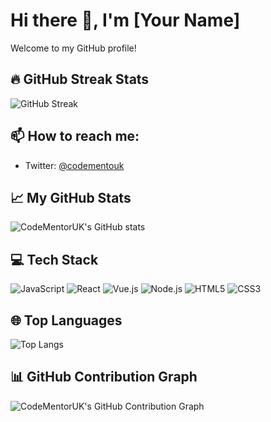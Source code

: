 # Hi there 👋, I'm [Your Name]

Welcome to my GitHub profile!

## 🔥 GitHub Streak Stats
![GitHub Streak](https://github-readme-streak-stats.herokuapp.com/?user=CodeMentorUK)

## 📫 How to reach me:

- Twitter: [@codementouk](https://twitter.com/codementouk)

## 📈 My GitHub Stats

![CodeMentorUK's GitHub stats](https://github-readme-stats.vercel.app/api?username=CodeMentorUK&show_icons=true&theme=radical)

## 💻 Tech Stack

![JavaScript](https://img.shields.io/badge/-JavaScript-black?style=flat-square&logo=javascript)
![React](https://img.shields.io/badge/-React-black?style=flat-square&logo=react)
![Vue.js](https://img.shields.io/badge/-Vue.js-black?style=flat-square&logo=vue.js)
![Node.js](https://img.shields.io/badge/-Node.js-black?style=flat-square&logo=node.js)
![HTML5](https://img.shields.io/badge/-HTML5-black?style=flat-square&logo=html5)
![CSS3](https://img.shields.io/badge/-CSS3-black?style=flat-square&logo=css3)

## 🌐 Top Languages

![Top Langs](https://github-readme-stats.vercel.app/api/top-langs/?username=CodeMentorUK&layout=compact)

## 📊 GitHub Contribution Graph

![CodeMentorUK's GitHub Contribution Graph](https://activity-graph.herokuapp.com/graph?username=CodeMentorUK&theme=xcode)

